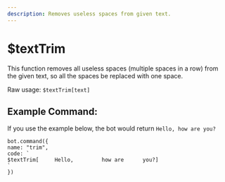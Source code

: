 ```yaml
---
description: Removes useless spaces from given text.
---
```


# $textTrim

This function removes all useless spaces \(multiple spaces in a row\) from the given text, so all the spaces be replaced with one space.

Raw usage: `$textTrim[text]`

## Example Command:

If you use the example below, the bot would return `Hello, how are you?`

```text
bot.command({
name: "trim",
code: `
$textTrim[     Hello,         how are      you?]
`
})
```


